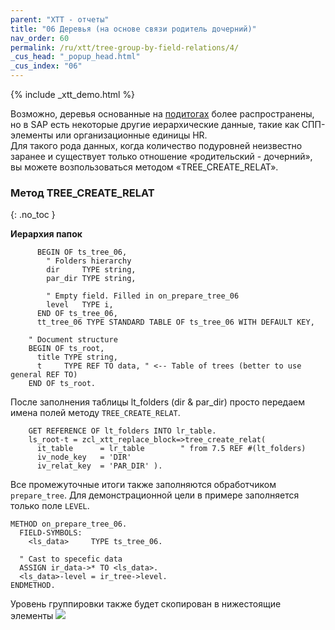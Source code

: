 ```yaml
---
parent: "XTT - отчеты"
title: "06 Деревья (на основе связи родитель дочерний)"
nav_order: 60
permalink: /ru/xtt/tree-group-by-field-relations/4/
_cus_head: "_popup_head.html"
_cus_index: "06"
---
```


{% include _xtt_demo.html %}

Возможно, деревья основанные на [подитогах](../tree-group-by-fields/1/) более распространены, но в SAP есть некоторые другие иерархические данные, такие как СПП-элементы или организационные единицы HR.<br/>
Для такого рода данных, когда количество подуровней неизвестно заранее и существует только отношение «родительский - дочерний», вы можете возпользоваться методом «TREE_CREATE_RELAT».

### Метод TREE_CREATE_RELAT
{: .no_toc }

**Иерархия папок**
```abap
      BEGIN OF ts_tree_06,
        " Folders hierarchy
        dir     TYPE string,
        par_dir TYPE string,
        
        " Empty field. Filled in on_prepare_tree_06
        level   TYPE i,
      END OF ts_tree_06,
      tt_tree_06 TYPE STANDARD TABLE OF ts_tree_06 WITH DEFAULT KEY,

    " Document structure
    BEGIN OF ts_root,
      title TYPE string,
      t     TYPE REF TO data, " <-- Table of trees (better to use general REF TO)
    END OF ts_root.
```

После заполнения таблицы lt_folders (dir & par_dir) просто передаем имена полей методу `TREE_CREATE_RELAT`.
```abap
    GET REFERENCE OF lt_folders INTO lr_table.
    ls_root-t = zcl_xtt_replace_block=>tree_create_relat(
      it_table      = lr_table        " from 7.5 REF #(lt_folders)
      iv_node_key   = 'DIR'
      iv_relat_key  = 'PAR_DIR' ).
```

Все промежуточные итоги также заполняются обработчиком `prepare_tree`. Для демонстрационной цели в примере заполняется только поле `LEVEL`.
```abap
METHOD on_prepare_tree_06.
  FIELD-SYMBOLS:
    <ls_data>     TYPE ts_tree_06.

  " Cast to specefic data
  ASSIGN ir_data->* TO <ls_data>.
  <ls_data>-level = ir_tree->level.
ENDMETHOD.
```

Уровень группировки также будет скопирован в нижестоящие элементы
![](https://raw.githubusercontent.com/wiki/bizhuka/xtt/img/tree_03.png)